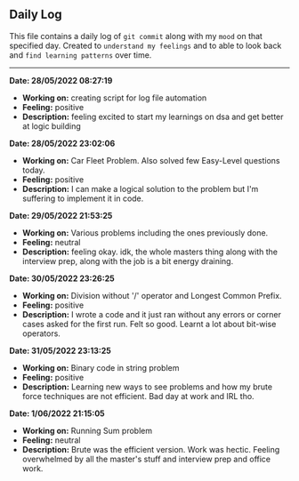 ## Daily Log
This file contains a daily log of `git commit` along with my `mood` on that specified day.
Created to `understand my feelings` and to able to look back and `find learning patterns` over time.

---

__Date: 28/05/2022 08:27:19__
* __Working on:__ creating script for log file automation
* __Feeling:__ positive
* __Description:__ feeling excited to start my learnings on dsa and get better at logic building

__Date: 28/05/2022 23:02:06__
* __Working on:__ Car Fleet Problem. Also solved few Easy-Level questions today.
* __Feeling:__ positive
* __Description:__ I can make a logical solution to the problem but I'm suffering to implement it in code.

__Date: 29/05/2022 21:53:25__
* __Working on:__ Various problems including the ones previously done.
* __Feeling:__ neutral
* __Description:__ feeling okay. idk, the whole masters thing along with the interview prep, along with the job is a bit energy draining.

__Date: 30/05/2022 23:26:25__
* __Working on:__ Division without '/' operator and Longest Common Prefix.
* __Feeling:__ positive
* __Description:__ I wrote a code and it just ran without any errors or corner cases asked for the first run. Felt so good. Learnt a lot about bit-wise operators.

__Date: 31/05/2022 23:13:25__
* __Working on:__ Binary code in string problem
* __Feeling:__ positive
* __Description:__ Learning new ways to see problems and how my brute force techniques are not efficient. Bad day at work and IRL tho.

__Date: 1/06/2022 21:15:05__
* __Working on:__ Running Sum problem
* __Feeling:__ neutral
* __Description:__ Brute was the efficient version. Work was hectic. Feeling overwhelmed by all the master's stuff and interview prep and office work.
